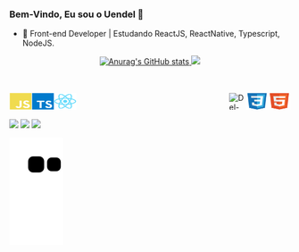 ### Bem-Vindo, Eu sou o Uendel 👋

- 👾 Front-end Developer | Estudando ReactJS, ReactNative, Typescript, NodeJS.

<div align="center">
  <a href="https://github.com/uendelpapa">
    
  ![Anurag's GitHub stats](https://github-readme-stats.vercel.app/api?username=uendelpapa&show_icons=true&theme=merko)
  <img height="195rem" src="https://github-readme-stats.vercel.app/api/top-langs/?username=uendelpapa&layout=compact&langs_count=7&theme=merko"/>
</div>
 <br>
<div style="display: flex-column"><br>
  <img align="left" alt="Del-Js" height="30" width="40" src="https://raw.githubusercontent.com/devicons/devicon/master/icons/javascript/javascript-plain.svg">
  <img align="left" alt="Del-Ts" height="30" width="40" src="https://raw.githubusercontent.com/devicons/devicon/master/icons/typescript/typescript-plain.svg">
  <img align="left" alt="Del-React" height="30" width="40" src="https://raw.githubusercontent.com/devicons/devicon/master/icons/react/react-original.svg">
  <img align="right" alt="Del-HTML" height="30" width="40" src="https://raw.githubusercontent.com/devicons/devicon/master/icons/html5/html5-original.svg">
  <img align="right" alt="Del-CSS" height="30" width="40" src="https://raw.githubusercontent.com/devicons/devicon/master/icons/css3/css3-original.svg">
  <img align="right" alt="Del-Tailwindcss" height="30" width="30" src="https://encrypted-tbn0.gstatic.com/images?q=tbn:ANd9GcQDML5CFq70Y9FJ52YnyCjfdyUA3g9B6is_jA&s">
  
  ##
 </div>
 <br>
<div> 
  <a href="https://instagram.com/uendel.up" target="_blank"><img src="https://img.shields.io/badge/-Instagram-%23E4405F?style=for-the-badge&logo=instagram&logoColor=white" target="_blank"></a>
  <a href = "uendelpapa@gmail.com"><img src="https://img.shields.io/badge/-Gmail-%23333?style=for-the-badge&logo=gmail&logoColor=white" target="_blank"></a>
  <a href="https://www.linkedin.com/in/uendel-papa-1b6294211/" target="_blank"><img src="https://img.shields.io/badge/-LinkedIn-%230077B5?style=for-the-badge&logo=linkedin&logoColor=white" target="_blank"></a> 
  
  ![Snake animation](https://github.com/uendelpapa/uendelpapa/blob/output/github-contribution-grid-snake.svg)     

</div>
        
   
    

